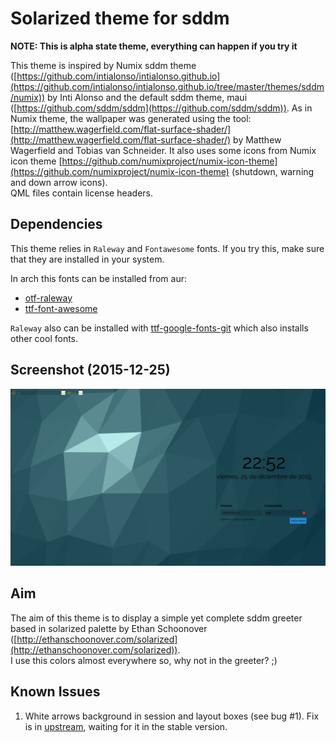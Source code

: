 # Solarized theme for sddm

**NOTE: This is alpha state theme, everything can happen if you try it**

This theme is inspired by Numix sddm theme
([https://github.com/intialonso/intialonso.github.io](https://github.com/intialonso/intialonso.github.io/tree/master/themes/sddm/numix))
by Inti Alonso and the default sddm theme, maui ([https://github.com/sddm/sddm](https://github.com/sddm/sddm)). As in Numix theme, the wallpaper was generated using the tool:
[http://matthew.wagerfield.com/flat-surface-shader/](http://matthew.wagerfield.com/flat-surface-shader/)
by Matthew Wagerfield and Tobias van Schneider. It also uses some icons from
Numix icon theme [https://github.com/numixproject/numix-icon-theme](https://github.com/numixproject/numix-icon-theme)
(shutdown, warning and down arrow icons).  
QML files contain license headers.  

## Dependencies
This theme relies in `Raleway` and `Fontawesome` fonts. If you try this, make sure
that they are installed in your system.

In arch this fonts can be installed from aur:  

- [otf-raleway](https://aur.archlinux.org/packages/otf-raleway/)  
- [ttf-font-awesome](https://aur.archlinux.org/packages/ttf-font-awesome)  

`Raleway` also can be installed with
[ttf-google-fonts-git](https://aur.archlinux.org/packages/ttf-google-fonts-git/)
which also installs other cool fonts.

## Screenshot (2015-12-25)

![screenshot](solarized_sddm_theme.png)

## Aim
The aim of this theme is to display a simple yet complete sddm greeter based in
solarized palette by Ethan Schoonover
([http://ethanschoonover.com/solarized](http://ethanschoonover.com/solarized)).  
I use this colors almost everywhere so, why not in the greeter? ;)

## Known Issues

1. White arrows background in session and layout boxes (see bug #1).
   Fix is in [upstream](https://github.com/sddm/sddm), waiting for it in
   the stable version.
